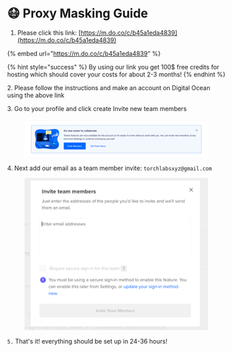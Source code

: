 # 😷 Proxy Masking Guide

1. Please click this link: [https://m.do.co/c/b45a1eda4839](https://m.do.co/c/b45a1eda4839)

{% embed url="https://m.do.co/c/b45a1eda4839" %}

{% hint style="success" %}
By using our link you get 100$ free credits for hosting which should cover your costs for about 2-3 months!
{% endhint %}

2\. Please follow the instructions and make an account on Digital Ocean using the above link

3\. Go to your profile and click create Invite new team members

<figure><img src="../.gitbook/assets/3 (9).png" alt=""><figcaption></figcaption></figure>

4\. Next add our email as a team member invite: `torchlabsxyz@gmail.com`

<figure><img src="../.gitbook/assets/4 (6).png" alt=""><figcaption></figcaption></figure>

`5.` That's it! everything should be set up in 24-36 hours!
